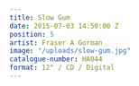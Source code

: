 ```yaml
---
title: Slow Gum
date: 2015-07-03 14:50:00 Z
position: 5
artist: Fraser A Gorman
image: "/uploads/slow-gum.jpg"
catalogue-number: HA044
format: 12" / CD / Digital
---
```


